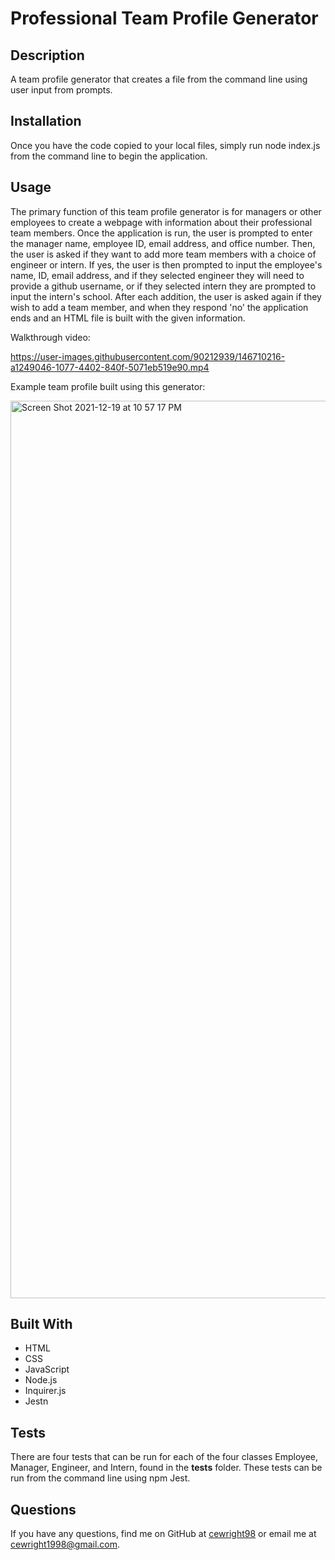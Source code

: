 # Professional Team Profile Generator 

## Description
A team profile generator that creates a file from the command line using user input from prompts.

## Installation
Once you have the code copied to your local files, simply run node index.js from the command line to begin the application.

## Usage
The primary function of this team profile generator is for managers or other employees to create a webpage with information about their professional team members. Once the application is run, the user is prompted to enter the manager name, employee ID, email address, and office number. Then, the user is asked if they want to add more team members with a choice of engineer or intern. If yes, the user is then prompted to input the employee's name, ID, email address, and if they selected engineer they will need to provide a github username, or if they selected intern they are prompted to input the intern's school. After each addition, the user is asked again if they wish to add a team member, and when they respond 'no' the application ends and an HTML file is built with the given information.

Walkthrough video:

https://user-images.githubusercontent.com/90212939/146710216-a1249046-1077-4402-840f-5071eb519e90.mp4

Example team profile built using this generator:

<img width="1436" alt="Screen Shot 2021-12-19 at 10 57 17 PM" src="https://user-images.githubusercontent.com/90212939/146710241-ac9436bc-b925-44ae-bd7f-4f28a0dc3876.png">

## Built With
* HTML
* CSS
* JavaScript
* Node.js
* Inquirer.js
* Jestn

## Tests
There are four tests that can be run for each of the four classes Employee, Manager, Engineer, and Intern, found in the __tests__ folder. These tests can be run from the command line using npm Jest. 

## Questions
If you have any questions, find me on GitHub at [cewright98](https://github.com/cewright98) or email me at cewright1998@gmail.com.

